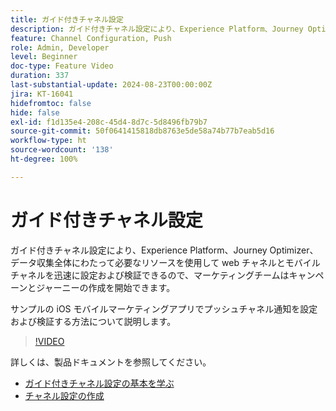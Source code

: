 ```yaml
---
title: ガイド付きチャネル設定
description: ガイド付きチャネル設定により、Experience Platform、Journey Optimizer、データ収集全体にわたって必要なリソースを使用して web チャネルとモバイルチャネルを迅速に設定および検証できるので、マーケティングチームはキャンペーンとジャーニーの作成を開始できます。サンプルの iOS モバイルマーケティングアプリでプッシュチャネル通知を設定および検証する方法について説明します。
feature: Channel Configuration, Push
role: Admin, Developer
level: Beginner
doc-type: Feature Video
duration: 337
last-substantial-update: 2024-08-23T00:00:00Z
jira: KT-16041
hidefromtoc: false
hide: false
exl-id: f1d135e4-208c-45d4-8d7c-5d8496fb79b7
source-git-commit: 50f0641415818db8763e5de58a74b77b7eab5d16
workflow-type: ht
source-wordcount: '138'
ht-degree: 100%

---
```


# ガイド付きチャネル設定

ガイド付きチャネル設定により、Experience Platform、Journey Optimizer、データ収集全体にわたって必要なリソースを使用して web チャネルとモバイルチャネルを迅速に設定および検証できるので、マーケティングチームはキャンペーンとジャーニーの作成を開始できます。

サンプルの iOS モバイルマーケティングアプリでプッシュチャネル通知を設定および検証する方法について説明します。

>[!VIDEO](https://video.tv.adobe.com/v/3433053/?learn=on)

詳しくは、製品ドキュメントを参照してください。

* [ガイド付きチャネル設定の基本を学ぶ](https://experienceleague.adobe.com/docs/journey-optimizer/using/configuration/guided-setup/set-mobile-config.html?lang=ja)
* [チャネル設定の作成](https://experienceleague.adobe.com/docs/journey-optimizer/using/configuration/guided-setup/create-channel-set-up.html?lang=ja)
